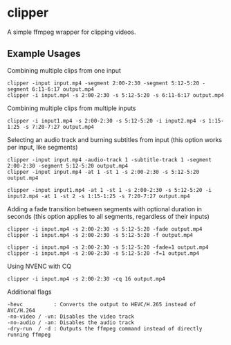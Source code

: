 # clipper

A simple ffmpeg wrapper for clipping videos.

## Example Usages

Combining multiple clips from one input

```
clipper -input input.mp4 -segment 2:00-2:30 -segment 5:12-5:20 -segment 6:11-6:17 output.mp4
clipper -i input.mp4 -s 2:00-2:30 -s 5:12-5:20 -s 6:11-6:17 output.mp4
```

Combining multiple clips from multiple inputs

```
clipper -i input1.mp4 -s 2:00-2:30 -s 5:12-5:20 -i input2.mp4 -s 1:15-1:25 -s 7:20-7:27 output.mp4
```

Selecting an audio track and burning subtitles from input (this option works per input, like segments)

```
clipper -input input.mp4 -audio-track 1 -subtitle-track 1 -segment 2:00-2:30 -segment 5:12-5:20 output.mp4
clipper -input input.mp4 -at 1 -st 1 -s 2:00-2:30 -s 5:12-5:20 output.mp4

clipper -input input1.mp4 -at 1 -st 1 -s 2:00-2:30 -s 5:12-5:20 -i input2.mp4 -at 1 -st 2 -s 1:15-1:25 -s 7:20-7:27 output.mp4
```

Adding a fade transition between segments with optional duration in seconds (this option applies to all segments, regardless of their inputs)

```
clipper -i input.mp4 -s 2:00-2:30 -s 5:12-5:20 -fade output.mp4
clipper -i input.mp4 -s 2:00-2:30 -s 5:12-5:20 -f output.mp4

clipper -i input.mp4 -s 2:00-2:30 -s 5:12-5:20 -fade=1 output.mp4
clipper -i input.mp4 -s 2:00-2:30 -s 5:12-5:20 -f=1 output.mp4
```

Using NVENC with CQ

```
clipper -i input.mp4 -s 2:00-2:30 -cq 16 output.mp4
```

Additional flags

```
-hevc          : Converts the output to HEVC/H.265 instead of AVC/H.264
-no-video / -vn: Disables the video track
-no-audio / -an: Disables the audio track
-dry-run  / -d : Outputs the ffmpeg command instead of directly running ffmpeg
```
